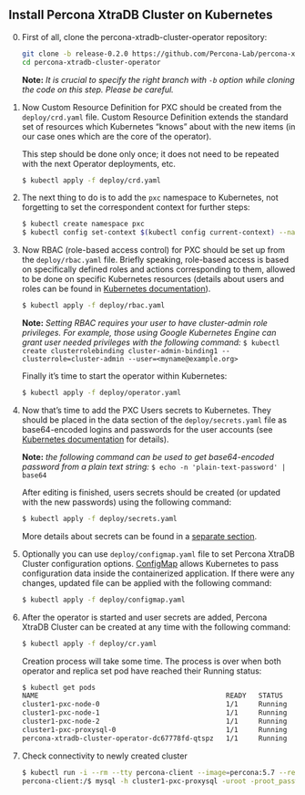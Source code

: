 Install Percona XtraDB Cluster on Kubernetes
------------------------------------------------

0. First of all, clone the percona-xtradb-cluster-operator repository:

   ```bash
   git clone -b release-0.2.0 https://github.com/Percona-Lab/percona-xtradb-cluster-operator
   cd percona-xtradb-cluster-operator
   ```
   **Note:** *It is crucial to specify the right branch with `-b` option while cloning the code on this step. Please be careful.*

1. Now Custom Resource Definition for PXC should be created from the `deploy/crd.yaml` file. Custom Resource Definition extends the standard set of resources which Kubernetes “knows” about with the new items (in our case ones which are the core of the operator). 

   This step should be done only once; it does not need to be repeated with the next Operator deployments, etc.

   ```bash
   $ kubectl apply -f deploy/crd.yaml
   ```

2. The next thing to do is to add the `pxc` namespace to Kubernetes, not forgetting to set the correspondent context for further steps:

   ```bash
   $ kubectl create namespace pxc
   $ kubectl config set-context $(kubectl config current-context) --namespace=pxc
   ```

3. Now RBAC (role-based access control) for PXC should be set up from the `deploy/rbac.yaml` file. Briefly speaking, role-based access is based on specifically defined roles and actions corresponding to them, allowed to be done on specific Kubernetes resources (details about users and roles can be found in [Kubernetes documentation](https://kubernetes.io/docs/reference/access-authn-authz/rbac/#default-roles-and-role-bindings)).

   ```bash
   $ kubectl apply -f deploy/rbac.yaml
   ```

   **Note:** *Setting RBAC requires your user to have cluster-admin role privileges. For example, those using Google Kubernetes Engine can grant user needed privileges with the following command:* `$ kubectl create clusterrolebinding cluster-admin-binding1 --clusterrole=cluster-admin --user=<myname@example.org>`

   Finally it’s time to start the operator within Kubernetes:

   ```bash
   $ kubectl apply -f deploy/operator.yaml
   ```

4. Now that’s time to add the PXC Users secrets to Kubernetes. They should be placed in the data section of the `deploy/secrets.yaml` file as base64-encoded logins and passwords for the user accounts (see [Kubernetes documentation](https://kubernetes.io/docs/concepts/configuration/secret/) for details).

   **Note:** *the following command can be used to get base64-encoded password from a plain text string:* `$ echo -n 'plain-text-password' | base64`

   After editing is finished, users secrets should be created (or updated with the new passwords) using the following command:

   ```bash
   $ kubectl apply -f deploy/secrets.yaml
   ```

   More details about secrets can be found in a [separate section](../configure/users).

5. Optionally you can use `deploy/configmap.yaml` file to set Percona XtraDB Cluster configuration options. [ConfigMap](https://kubernetes.io/docs/tasks/configure-pod-container/configure-pod-configmap/) allows Kubernetes to pass configuration data inside the containerized application. If there were any changes, updated file can be applied with the following command:

      ```bash
      $ kubectl apply -f deploy/configmap.yaml
      ```

6. After the operator is started and user secrets are added, Percona XtraDB Cluster can be created at any time with the following command:

   ```bash
   $ kubectl apply -f deploy/cr.yaml
   ```

   Creation process will take some time. The process is over when both operator and replica set pod have reached their Running status:

   ```bash
   $ kubectl get pods
   NAME                                              READY   STATUS    RESTARTS   AGE
   cluster1-pxc-node-0                               1/1     Running   0          5m
   cluster1-pxc-node-1                               1/1     Running   0          4m
   cluster1-pxc-node-2                               1/1     Running   0          2m
   cluster1-pxc-proxysql-0                           1/1     Running   0          5m
   percona-xtradb-cluster-operator-dc67778fd-qtspz   1/1     Running   0          6m
   ```

7. Check connectivity to newly created cluster

   ```bash
   $ kubectl run -i --rm --tty percona-client --image=percona:5.7 --restart=Never -- bash -il
   percona-client:/$ mysql -h cluster1-pxc-proxysql -uroot -proot_password
   ```
